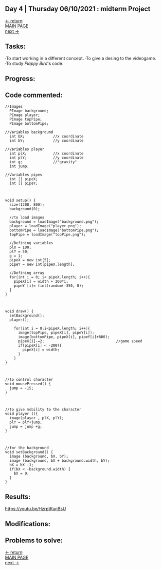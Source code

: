 ## Day 4 | Thursday 06/10/2021 : midterm Project

[← return](https://github.com/andresugartechea/introToIM/blob/main/midtermProject/day3/Wednesday09.md)  
[MAIN PAGE](https://github.com/andresugartechea/introToIM/blob/main/midtermProject/journal.md)  
[next →](https://github.com/andresugartechea/introToIM/blob/main/midtermProject/day6/Saturday12.md)  

## Tasks:

·To start working in a different concept.
·To give a desing to the videogame.
·To study _Flappy Bird_'s code.

## Progress:

## Code commented:

````
//Images
  PImage background; 
  PImage player; 
  PImage topPipe; 
  PImage bottomPipe;

//Variables background
  int bX;             //x coordinate
  int bY;             //y coordinate
  
//Variables player
  int plX;            //x coordinate
  int plY;            //y coordinate
  int g;              //"gravity"
  int jump;
  
//Variables pipes
  int [] pipeX;
  int [] pipeY;



void setup() {
  size(1200, 800);
  background(0);
  
  //to load images
  background = loadImage("background.png");
  player = loadImage("player.png");
  bottomPipe = loadImage("bottomPipe.png");
  topPipe = loadImage("topPipe.png");
  
  //Defining variables
  plX = 100;
  plY = 50;
  g = 1;
  pipeX = new int[5]; 
  pipeY = new int[pipeX.length];
  
  //Defining array
  for(int i = 0; i< pipeX.length; i++){
    pipeX[i] = width + 200*i;
    pipeY [i]= (int)random(-350, 0);
  }
}



void draw() {
  setBackground();
  player();
  
    for(int i = 0;i<pipeX.length; i++){
      image(topPipe, pipeX[i], pipeY[i]);
      image(bottomPipe, pipeX[i], pipeY[i]+800);
      pipeX[i]-=2;                                 //game speed
      if(pipeX[i] < -200){
        pipeX[i] = width;
      }
    }
}



//to control character
void mousePressed() {
  jump = -15;
}



//to give mobility to the character
void player (){
  image(player , plX, plY);
  plY = plY+jump;
  jump = jump +g;
}



//for the background
void setBackground() {
  image (background, bX, bY);
  image (background, bX + background.width, bY);
  bX = bX -1;
  if(bX < -background.width) {
    bX = 0;
  }
}
````

## Results:

https://youtu.be/HzrptKuqBsU

## Modifications:

## Problems to solve:

[← return](https://github.com/andresugartechea/introToIM/blob/main/midtermProject/day3/Wednesday09.md)  
[MAIN PAGE](https://github.com/andresugartechea/introToIM/blob/main/midtermProject/journal.md)  
[next →](https://github.com/andresugartechea/introToIM/blob/main/midtermProject/day6/Saturday12.md)  
